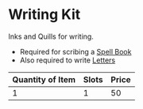 # Writing Kit

Inks and Quills for writing.

- Required for scribing a [Spell Book](../../../Magic/Spellcasting/Spell%20Learning/Spell%20Book.md)
- Also required to write [Letters](../25%20Coins/Letter%20Kit.md)

| Quantity of Item |  Slots | Price |
| ---------------- | ------ | ----- |
| 1                | 1      | 50    |

